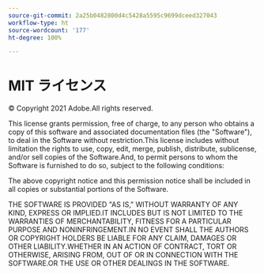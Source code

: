 ```yaml
---
source-git-commit: 2a25b0482800d4c5428a5595c9699dceed327043
workflow-type: ht
source-wordcount: '177'
ht-degree: 100%

---
```

# MIT ライセンス

© Copyright 2021 Adobe.All rights reserved.

This license grants permission, free of charge, to any person who obtains a copy of this software and associated documentation files (the &quot;Software&quot;), to deal in the Software without restriction.This license includes without limitation the rights to use, copy, edit, merge, publish, distribute, sublicense, and/or sell copies of the Software.And, to permit persons to whom the Software is furnished to do so, subject to the following conditions:

The above copyright notice and this permission notice shall be included in all copies or substantial portions of the Software.

THE SOFTWARE IS PROVIDED &quot;AS IS,&quot; WITHOUT WARRANTY OF ANY KIND, EXPRESS OR IMPLIED.IT INCLUDES BUT IS NOT LIMITED TO THE WARRANTIES OF MERCHANTABILITY, FITNESS FOR A PARTICULAR PURPOSE AND NONINFRINGEMENT.IN NO EVENT SHALL THE AUTHORS OR COPYRIGHT HOLDERS BE LIABLE FOR ANY CLAIM, DAMAGES OR OTHER LIABILITY.WHETHER IN AN ACTION OF CONTRACT, TORT OR OTHERWISE, ARISING FROM, OUT OF OR IN CONNECTION WITH THE SOFTWARE.OR THE USE OR OTHER DEALINGS IN THE SOFTWARE.
